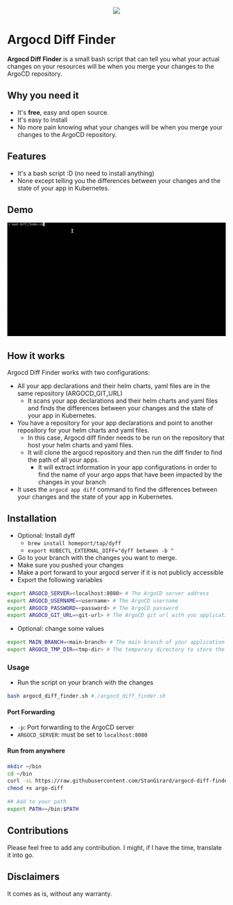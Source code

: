 <p align="center"><img src="https://argo-cd.readthedocs.io/en/stable/assets/logo.png" width="180px" /></p>


# Argocd Diff Finder

**Argocd Diff Finder** is a small bash script that can tell you what your actual changes on your resources will be when you merge your changes to the ArgoCD repository.

## Why you need it

- It's **free**, easy and open source. 
- It's easy to install
- No more pain knowing what your changes will be when you merge your changes to the ArgoCD repository.

## Features

- It's a bash script :D (no need to install anything)
- None except telling you the differences between your changes and the state of your app in Kubernetes.

## Demo

<p align="center"><img src="./demo/demo.gif" width="800px" /></p>

## How it works

Argocd Diff Finder works with two configurations:
- All your app declarations and their helm charts, yaml files are in the same repository (ARGOCD_GIT_URL)
  - It scans your app declarations and their helm charts and yaml files and finds the differences between your changes and the state of your app in Kubernetes.
- You have a repository for your app declarations and point to another repository for your helm charts and yaml files.
  - In this case, Argocd diff finder needs to be run on the repository that host your helm charts and yaml files.
  - It will clone the argocd repository and then run the diff finder to find the path of all your apps. 
    - It will extract information in your app configurations in order to find the name of your argo apps that have been impacted by the changes in your branch
- It uses the `argocd app diff` command to find the differences between your changes and the state of your app in Kubernetes. 

## Installation

- Optional: Install dyff
  - `brew install homeport/tap/dyff`
  - `export KUBECTL_EXTERNAL_DIFF="dyff between -b "`
- Go to your branch with the changes you want to merge.
- Make sure you pushed your changes
- Make a port forward to your argocd server if it is not publicly accessible
- Export the following variables
```bash
export ARGOCD_SERVER=<localhost:8080> # The ArgoCD server address
export ARGOCD_USERNAME=<username> # The ArgoCD username
export ARGOCD_PASSWORD=<password> # The ArgoCD password
export ARGOCD_GIT_URL=<git-url> # The ArgoCD git url with you applications configuration
```
- Optional: change some values
```bash
export MAIN_BRANCH=<main-branch> # The main branch of your application - default main
export ARGOCD_TMP_DIR=<tmp-dir> # The temporary directory to store the diffs - default /tmp/argocd-cd-tmp
```

### Usage

- Run the script on your branch with the changes
```bash
bash argocd_diff_finder.sh #./argocd_diff_finder.sh
```

#### Port Forwarding

- `-p`: Port forwarding to the ArgoCD server
- `ARGOCD_SERVER`: must be set to `localhost:8080` 

#### Run from anywhere

```bash
mkdir ~/bin
cd ~/bin
curl -sL https://raw.githubusercontent.com/StanGirard/argocd-diff-finder/main/argocd_diff_finder.sh > argo-diff
chmod +x argo-diff
```

```bash
## Add to your path
export PATH=~/bin:$PATH
```


## Contributions

Please feel free to add any contribution.
I might, if I have the time, translate it into go.

## Disclaimers

It comes as is, without any warranty.